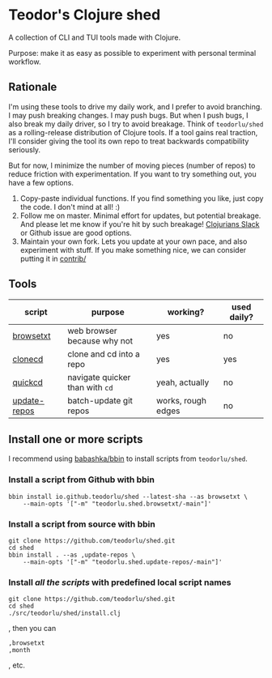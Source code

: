 # Teodor's Clojure shed

A collection of CLI and TUI tools made with Clojure.

Purpose: make it as easy as possible to experiment with personal terminal workflow.

## Rationale

I'm using these tools to drive my daily work, and I prefer to avoid branching.
I may push breaking changes.
I may push bugs.
But when I push bugs, I also break my daily driver, so I try to avoid breakage.
Think of `teodorlu/shed` as a rolling-release distribution of Clojure tools.
If a tool gains real traction, I'll consider giving the tool its own repo to treat backwards compatibility seriously.

But for now, I minimize the number of moving pieces (number of repos) to reduce friction with experimentation.
If you want to try something out, you have a few options.

1. Copy-paste individual functions.
   If you find something you like, just copy the code.
   I don't mind at all! :)
2. Follow me on master.
   Minimal effort for updates, but potential breakage.
   And please let me know if you're hit by such breakage!
   [Clojurians Slack][clojurians-slack] or Github issue are good options.
3. Maintain your own fork.
   Lets you update at your own pace, and also experiment with stuff.
   If you make something nice, we can consider putting it in [contrib/]

[contrib/]: ./contrib/
[clojurians-slack]: https://clojurians.slack.com/

## Tools

| script         | purpose                         | working?           | used daily? |
|----------------|---------------------------------|--------------------|-------------|
| [browsetxt]    | web browser because why not     | yes                | no          |
| [clonecd]      | clone and cd into a repo        | yes                | yes         |
| [quickcd]      | navigate quicker than with `cd` | yeah, actually     | no          |
| [update-repos] | batch-update git repos          | works, rough edges | no          |

[quickcd]: https://github.com/teodorlu/shed/tree/master/contrib/quickcd
[clonecd]: https://github.com/teodorlu/shed/tree/master/contrib/clonecd
[update-repos]: https://github.com/teodorlu/shed/tree/master/contrib/update-repos
[browsetxt]: https://github.com/teodorlu/shed/tree/master/contrib/browsetxt

## Install one or more scripts

I recommend using [babashka/bbin][babashka-bbin] to install scripts from `teodorlu/shed`.

[babashka-bbin]: https://github.com/babashka/bbin

<!-- Note: commenting out the following because bbin does not seem to install multiple binaries. -->
<!-- ### Install all scripts from Github `master` with bbin: -->

<!--     bbin install io.github.teodorlu/shed --latest-sha -->

<!-- ### Install all scripts from source with bbin: -->

<!--     git clone https://github.com/teodorlu/shed.git -->
<!--     cd shed -->
<!--     bbin install . -->

<!-- Any changes you make to the Clojure source files will now be reflected instantly in your locally installed scripts. -->

### Install a script from Github with bbin

    bbin install io.github.teodorlu/shed --latest-sha --as browsetxt \
        --main-opts '["-m" "teodorlu.shed.browsetxt/-main"]'

### Install a script from source with bbin

    git clone https://github.com/teodorlu/shed.git
    cd shed
    bbin install . --as ,update-repos \
        --main-opts '["-m" "teodorlu.shed.update-repos/-main"]'

### Install _all the scripts_ with predefined local script names

    git clone https://github.com/teodorlu/shed.git
    cd shed
    ./src/teodorlu/shed/install.clj

, then you can

    ,browsetxt
    ,month

, etc.
